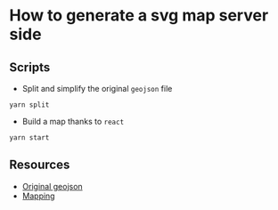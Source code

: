 # How to generate a svg map server side 

## Scripts

* Split and simplify the original `geojson` file

```
yarn split
```

* Build a map thanks to `react`

```
yarn start
```

## Resources

* [Original geojson](https://www.data.gouv.fr/fr/datasets/contours-precis-des-circonscriptions-legislatives/)
* [Mapping ](https://www.data.gouv.fr/fr/datasets/circonscriptions-legislatives-table-de-correspondance-des-communes-et-des-cantons-pour-les-elections-legislatives-de-2012-et-sa-mise-a-jour-pour-les-elections-legislatives-2017/)